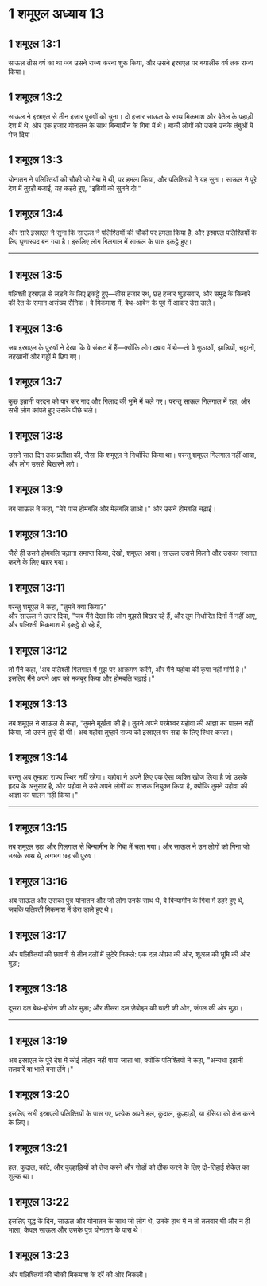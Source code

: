 # 1 शमूएल अध्याय 13

## 1 शमूएल 13:1

साऊल तीस वर्ष का था जब उसने राज्य करना शुरू किया, और उसने इस्राएल पर बयालीस वर्ष तक राज्य किया।

## 1 शमूएल 13:2

साऊल ने इस्राएल से तीन हजार पुरुषों को चुना। दो हजार साऊल के साथ मिकमाश और बेतेल के पहाड़ी देश में थे, और एक हजार योना‍तन के साथ बिन्यामीन के गिबा में थे। बाकी लोगों को उसने उनके तंबुओं में भेज दिया।

## 1 शमूएल 13:3

योना‍तन ने पलिश्तियों की चौकी जो गेबा में थी, पर हमला किया, और पलिश्तियों ने यह सुना। साऊल ने पूरे देश में तुरही बजाई, यह कहते हुए, "इब्रियों को सुनने दो!"

## 1 शमूएल 13:4

और सारे इस्राएल ने सुना कि साऊल ने पलिश्तियों की चौकी पर हमला किया है, और इस्राएल पलिश्तियों के लिए घृणास्पद बन गया है। इसलिए लोग गिलगाल में साऊल के पास इकट्ठे हुए।

---

## 1 शमूएल 13:5

पलिश्ती इस्राएल से लड़ने के लिए इकट्ठे हुए—तीस हजार रथ, छह हजार घुड़सवार, और समुद्र के किनारे की रेत के समान असंख्य सैनिक। वे मिकमाश में, बेथ-आवेन के पूर्व में आकर डेरा डाले।

## 1 शमूएल 13:6

जब इस्राएल के पुरुषों ने देखा कि वे संकट में हैं—क्योंकि लोग दबाव में थे—तो वे गुफाओं, झाड़ियों, चट्टानों, तहखानों और गड्ढों में छिप गए।

## 1 शमूएल 13:7

कुछ इब्रानी यरदन को पार कर गाद और गिलाद की भूमि में चले गए। परन्तु साऊल गिलगाल में रहा, और सभी लोग कांपते हुए उसके पीछे चले।

## 1 शमूएल 13:8

उसने सात दिन तक प्रतीक्षा की, जैसा कि शमूएल ने निर्धारित किया था। परन्तु शमूएल गिलगाल नहीं आया, और लोग उससे बिखरने लगे।

## 1 शमूएल 13:9

तब साऊल ने कहा, "मेरे पास होमबलि और मेलबलि लाओ।" और उसने होमबलि चढ़ाई।

## 1 शमूएल 13:10

जैसे ही उसने होमबलि चढ़ाना समाप्त किया, देखो, शमूएल आया। साऊल उससे मिलने और उसका स्वागत करने के लिए बाहर गया।

## 1 शमूएल 13:11

परन्तु शमूएल ने कहा, "तुमने क्या किया?"  
और साऊल ने उत्तर दिया, "जब मैंने देखा कि लोग मुझसे बिखर रहे हैं, और तुम निर्धारित दिनों में नहीं आए, और पलिश्ती मिकमाश में इकट्ठे हो रहे हैं,

## 1 शमूएल 13:12

तो मैंने कहा, 'अब पलिश्ती गिलगाल में मुझ पर आक्रमण करेंगे, और मैंने यहोवा की कृपा नहीं मांगी है।' इसलिए मैंने अपने आप को मजबूर किया और होमबलि चढ़ाई।"

## 1 शमूएल 13:13

तब शमूएल ने साऊल से कहा, "तुमने मूर्खता की है। तुमने अपने परमेश्वर यहोवा की आज्ञा का पालन नहीं किया, जो उसने तुम्हें दी थी। अब यहोवा तुम्हारे राज्य को इस्राएल पर सदा के लिए स्थिर करता।

## 1 शमूएल 13:14

परन्तु अब तुम्हारा राज्य स्थिर नहीं रहेगा। यहोवा ने अपने लिए एक ऐसा व्यक्ति खोज लिया है जो उसके हृदय के अनुसार है, और यहोवा ने उसे अपने लोगों का शासक नियुक्त किया है, क्योंकि तुमने यहोवा की आज्ञा का पालन नहीं किया।"

---

## 1 शमूएल 13:15

तब शमूएल उठा और गिलगाल से बिन्यामीन के गिबा में चला गया। और साऊल ने उन लोगों को गिना जो उसके साथ थे, लगभग छह सौ पुरुष।

## 1 शमूएल 13:16

अब साऊल और उसका पुत्र योना‍तन और जो लोग उनके साथ थे, वे बिन्यामीन के गिबा में ठहरे हुए थे, जबकि पलिश्ती मिकमाश में डेरा डाले हुए थे।

## 1 शमूएल 13:17

और पलिश्तियों की छावनी से तीन दलों में लुटेरे निकले: एक दल ओफ्रा की ओर, शूअल की भूमि की ओर मुड़ा;

## 1 शमूएल 13:18

दूसरा दल बेथ-होरोन की ओर मुड़ा; और तीसरा दल ज़ेबोइम की घाटी की ओर, जंगल की ओर मुड़ा।

---

## 1 शमूएल 13:19

अब इस्राएल के पूरे देश में कोई लोहार नहीं पाया जाता था, क्योंकि पलिश्तियों ने कहा, "अन्यथा इब्रानी तलवारें या भाले बना लेंगे।"

## 1 शमूएल 13:20

इसलिए सभी इस्राएली पलिश्तियों के पास गए, प्रत्येक अपने हल, कुदाल, कुल्हाड़ी, या हंसिया को तेज करने के लिए।

## 1 शमूएल 13:21

हल, कुदाल, कांटे, और कुल्हाड़ियों को तेज करने और गोडों को ठीक करने के लिए दो-तिहाई शेकेल का शुल्क था।

## 1 शमूएल 13:22

इसलिए युद्ध के दिन, साऊल और योना‍तन के साथ जो लोग थे, उनके हाथ में न तो तलवार थी और न ही भाला, केवल साऊल और उसके पुत्र योना‍तन के पास थे।

## 1 शमूएल 13:23

और पलिश्तियों की चौकी मिकमाश के दर्रे की ओर निकली।
